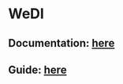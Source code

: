 # WeDI
  ## Documentation: [here](http://htmlpreview.github.io/?https://github.com/cosminchiriac97/WeDI/blob/master/Scholarly/Report.html)
  ## Guide: [here](http://htmlpreview.github.io/?https://github.com/cosminchiriac97/WeDI/blob/master/Scholarly/UserGuide.html)

